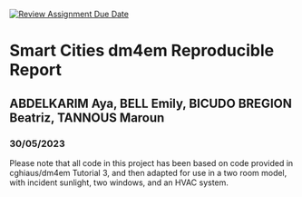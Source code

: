 [![Review Assignment Due Date](https://classroom.github.com/assets/deadline-readme-button-24ddc0f5d75046c5622901739e7c5dd533143b0c8e959d652212380cedb1ea36.svg)](https://classroom.github.com/a/4YDPKTYq)
# Smart Cities dm4em Reproducible Report
## ABDELKARIM Aya, BELL Emily, BICUDO BREGION Beatriz, TANNOUS Maroun
### 30/05/2023

Please note that all code in this project has been based on code provided in cghiaus/dm4em Tutorial 3, and then adapted for use in a two room model, with incident sunlight, two windows, and an HVAC system.
